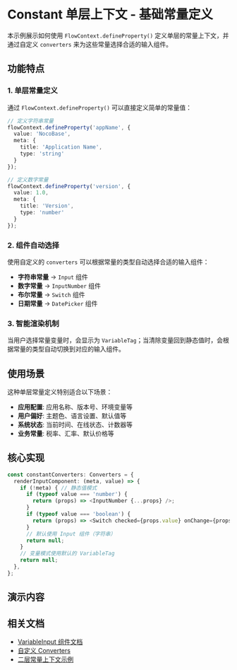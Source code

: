 # Constant 单层上下文 - 基础常量定义

本示例展示如何使用 `FlowContext.defineProperty()` 定义单层的常量上下文，并通过自定义 `converters` 来为这些常量选择合适的输入组件。

## 功能特点

### 1. 单层常量定义

通过 `FlowContext.defineProperty()` 可以直接定义简单的常量值：

```typescript
// 定义字符串常量
flowContext.defineProperty('appName', {
  value: 'NocoBase',
  meta: {
    title: 'Application Name', 
    type: 'string'
  }
});

// 定义数字常量
flowContext.defineProperty('version', {
  value: 1.0,
  meta: {
    title: 'Version',
    type: 'number'
  }
});
```

### 2. 组件自动选择

使用自定义的 `converters` 可以根据常量的类型自动选择合适的输入组件：

- **字符串常量** → `Input` 组件
- **数字常量** → `InputNumber` 组件  
- **布尔常量** → `Switch` 组件
- **日期常量** → `DatePicker` 组件

### 3. 智能渲染机制

当用户选择常量变量时，会显示为 `VariableTag`；当清除变量回到静态值时，会根据常量的类型自动切换到对应的输入组件。

## 使用场景

这种单层常量定义特别适合以下场景：

- **应用配置**: 应用名称、版本号、环境变量等
- **用户偏好**: 主题色、语言设置、默认值等
- **系统状态**: 当前时间、在线状态、计数器等
- **业务常量**: 税率、汇率、默认价格等

## 核心实现

```typescript
const constantConverters: Converters = {
  renderInputComponent: (meta, value) => {
    if (!meta) { // 静态值模式
      if (typeof value === 'number') {
        return (props) => <InputNumber {...props} />;
      }
      if (typeof value === 'boolean') {
        return (props) => <Switch checked={props.value} onChange={props.onChange} />;
      }
      // 默认使用 Input 组件（字符串）
      return null;
    }
    // 变量模式使用默认的 VariableTag
    return null;
  },
};
```

## 演示内容

<code src="./constant-single-level.tsx"></code>

## 相关文档

- [VariableInput 组件文档](./index.md)
- [自定义 Converters](./custom-converters.md)
- [二层常量上下文示例](./constant-multi-level.md)